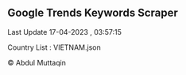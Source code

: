 

## Google Trends Keywords Scraper 
 
Last Update 17-04-2023 , 03:57:15

Country List :
VIETNAM.json



© Abdul Muttaqin 
